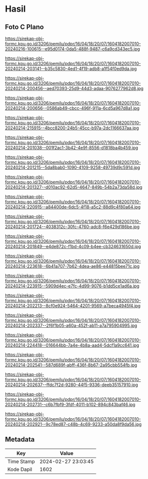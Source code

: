 # Hasil

## Foto C Plano

https://sirekap-obj-formc.kpu.go.id/3206/pemilu/pdpr/16/04/18/20/07/1604182007010-20240216-100615--e95d0174-0da5-488f-9487-c6a9cd343ec5.jpg

https://sirekap-obj-formc.kpu.go.id/3206/pemilu/pdpr/16/04/18/20/07/1604182007010-20240214-203141--b35c5830-4ed1-4f19-adb8-a1f54f0ed9da.jpg

https://sirekap-obj-formc.kpu.go.id/3206/pemilu/pdpr/16/04/18/20/07/1604182007010-20240214-200456--aed70393-25d9-44d3-adaa-9076277962d8.jpg

https://sirekap-obj-formc.kpu.go.id/3206/pemilu/pdpr/16/04/18/20/07/1604182007010-20240214-200656--0586ab49-cbcc-496f-911a-6cd5a967d8a1.jpg

https://sirekap-obj-formc.kpu.go.id/3206/pemilu/pdpr/16/04/18/20/07/1604182007010-20240214-215915--4bcc8200-24b5-45cc-b97a-2dc1166637aa.jpg

https://sirekap-obj-formc.kpu.go.id/3206/pemilu/pdpr/16/04/18/20/07/1604182007010-20240214-201038--001f2ac1-3b42-4e9f-8556-d1818ba4b459.jpg

https://sirekap-obj-formc.kpu.go.id/3206/pemilu/pdpr/16/04/18/20/07/1604182007010-20240214-201215--5da8bab0-1090-4109-9258-49739d9c591d.jpg

https://sirekap-obj-formc.kpu.go.id/3206/pemilu/pdpr/16/04/18/20/07/1604182007010-20240214-201327--d010ac92-62d5-4647-849b-54b2a73da58d.jpg

https://sirekap-obj-formc.kpu.go.id/3206/pemilu/pdpr/16/04/18/20/07/1604182007010-20240214-220915--a84400de-6dc5-4f18-a5c2-88d9c4f80a64.jpg

https://sirekap-obj-formc.kpu.go.id/3206/pemilu/pdpr/16/04/18/20/07/1604182007010-20240214-201724--4038312c-30fc-4760-adc8-f6e429d186be.jpg

https://sirekap-obj-formc.kpu.go.id/3206/pemilu/pdpr/16/04/18/20/07/1604182007010-20240214-201849--e4de872c-f1bd-4c09-b4ee-cb324631650d.jpg

https://sirekap-obj-formc.kpu.go.id/3206/pemilu/pdpr/16/04/18/20/07/1604182007010-20240214-223618--6b41a707-7b62-4dea-ae86-e44815bee71c.jpg

https://sirekap-obj-formc.kpu.go.id/3206/pemilu/pdpr/16/04/18/20/07/1604182007010-20240214-223915--5909d4ec-e7fc-4d99-9076-b1dd5ce1ad6a.jpg

https://sirekap-obj-formc.kpu.go.id/3206/pemilu/pdpr/16/04/18/20/07/1604182007010-20240214-202213--8cf0e924-5464-4201-9569-a7beca4945f4.jpg

https://sirekap-obj-formc.kpu.go.id/3206/pemilu/pdpr/16/04/18/20/07/1604182007010-20240214-202337--2f6f1b05-a60a-452f-ab11-a7a795904995.jpg

https://sirekap-obj-formc.kpu.go.id/3206/pemilu/pdpr/16/04/18/20/07/1604182007010-20240214-224418--016644bb-7a4e-4b8a-aad4-5dcf1a9cc641.jpg

https://sirekap-obj-formc.kpu.go.id/3206/pemilu/pdpr/16/04/18/20/07/1604182007010-20240214-202541--587d689f-abff-436f-8b67-2a95cbb554fb.jpg

https://sirekap-obj-formc.kpu.go.id/3206/pemilu/pdpr/16/04/18/20/07/1604182007010-20240214-202637--ffdc7f2d-9280-44f5-9336-deeb35157910.jpg

https://sirekap-obj-formc.kpu.go.id/3206/pemilu/pdpr/16/04/18/20/07/1604182007010-20240214-202731--c6b7fbf9-3fdf-4011-b102-894c843baf46.jpg

https://sirekap-obj-formc.kpu.go.id/3206/pemilu/pdpr/16/04/18/20/07/1604182007010-20240214-202921--9c78ed87-c48b-4c69-9233-a50da8f9da56.jpg


## Metadata

| Key        | Value               |
| ---------- | ------------------- |
| Time Stamp | 2024-02-27 23:03:45 |
| Kode Dapil | 1602                |



